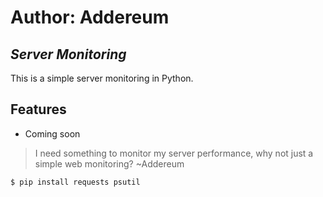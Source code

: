 # Author: Addereum

## _Server Monitoring_



This is a simple server monitoring in Python.
## Features

- Coming soon

> I need something to monitor my server performance, why not just a simple web monitoring? ~Addereum


`$ pip install requests psutil`